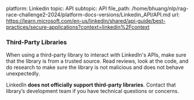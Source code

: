 platform: Linkedin
topic: API
subtopic: API
file_path: /home/bhuang/nlp/rag-race-challenge2-2024/platform-docs-versions/Linkedin_API/API.md
url: https://learn.microsoft.com/en-us/linkedin/shared/api-guide/best-practices/secure-applications?context=linkedin%2Fcontext

### Third-Party Libraries

When using a third-party library to interact with LinkedIn's APIs, make sure that the library is from a trusted source. Read reviews, look at the code, and do research to make sure the library is not malicious and does not behave unexpectedly.

LinkedIn **does not officially support third-party libraries**. Contact that library’s development team if you have technical questions or concerns.